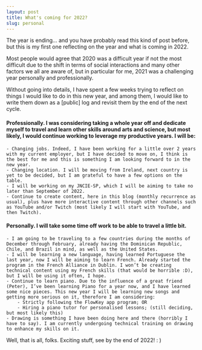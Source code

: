 ```yaml
---
layout: post
title: What's coming for 2022?
slug: personal
---
```


The year is ending… and you have probably read this kind of post before, but this is my first one reflecting on the year and what is coming in 2022.

Most people would agree that 2020 was a difficult year if not the most difficult due to the shift in terms of social interactions and many other factors we all are aware of, but in particular for me, 2021 was a challenging year personally and professionally.

Without going into details, I have spent a few weeks trying to reflect on things I would like to do in this new year, and among them, I would like to write them down as a [public] log and revisit them by the end of the next cycle.



#### Professionally. I was considering taking a whole year off and dedicate myself to travel and learn other skills around arts and science, but most likely, I would continue working to leverage my productive years. I will be:
    - Changing jobs. Indeed, I have been working for a little over 2 years with my current employer, but I have decided to move on, I think is the best for me and this is something I am looking forward to in the new year.
    - Changing location. I will be moving from Ireland, next country is yet to be decided, but I am grateful to have a few options on the table.
    - I will be working on my JNCIE-SP, which I will be aiming to take no later than September of 2022.
    - Continue to create content, here in this blog (monthly recurrence as usual), plus have more interactive content through other channels such as YouTube and/or Twitch (most likely I will start with YouTube, and then Twitch).
#### Personally. I will take some time off work to be able to travel a little bit.
    - I am going to be traveling to a few countries during the months of December through February, already having the Dominican Republic, Chile, and Brazil in mind, as well as the United States.
    - I will be learning a new language, having learned Portuguese the last year, now I will be aiming to learn French. Already started the program in the French Alliance in Dublin. I won’t be creating technical content using my French skills (that would be horrible :D), but I will be using it often, I hope.
    - Continue to learn piano. Due to the influence of a great friend (Peter), I’ve been learning Piano for a year now, and I have learned some nice pieces. This new year I will be learning new songs and getting more serious on it, therefore I am considering: 
        - Strictly following the FlowKey app program; OR
        - Hiring a piano tutor for personalised lessons; (still deciding, but most likely this)
    - Drawing is something I have been doing here and there (horribly I have to say). I am currently undergoing technical training on drawing to enhance my skills on it.

Well, that is all, folks. Exciting stuff, see by the end of 2022! : )
